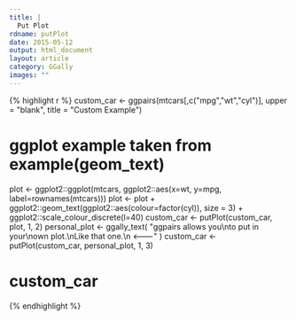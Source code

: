 ```yaml
---
title: |
  Put Plot
rdname: putPlot
date: 2015-05-12
output: html_document
layout: article
category: GGally
images: ""
---
```





{% highlight r %}
custom_car <- ggpairs(mtcars[,c("mpg","wt","cyl")], upper = "blank", title = "Custom Example")
# ggplot example taken from example(geom_text)
  plot <- ggplot2::ggplot(mtcars, ggplot2::aes(x=wt, y=mpg, label=rownames(mtcars)))
  plot <- plot +
    ggplot2::geom_text(ggplot2::aes(colour=factor(cyl)), size = 3) +
    ggplot2::scale_colour_discrete(l=40)
custom_car <- putPlot(custom_car, plot, 1, 2)
personal_plot <- ggally_text(
  "ggpairs allows you\nto put in your\nown plot.\nLike that one.\n <---"
)
custom_car <- putPlot(custom_car, personal_plot, 1, 3)
# custom_car
{% endhighlight %}